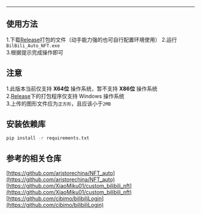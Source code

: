 ---
## 使用方法
1.下载[Release](https://github.com/Kiuow/BiliBili_NFT/releases)打包的文件（动手能力强的也可自行配置环境使用） 
2.运行 `BilBili_Auto_NFT.exe`  
3.根据提示完成操作即可  
## 注意
1.此版本当前仅支持 **X64位** 操作系统，暂不支持 **X86位** 操作系统  
2.[Release](https://github.com/Kiuow/BiliBili_NFT/releases)下的打包程序仅支持 Windows 操作系统  
3.上传的图形文件应为`正方形`，且应该小于`2MB`  

## 安装依赖库
```bash
pip install -r requirements.txt
```  

## 参考的相关仓库
[https://github.com/aristorechina/NFT_auto](https://github.com/aristorechina/NFT_auto)  
[https://github.com/XiaoMiku01/custom_bilibili_nft](https://github.com/XiaoMiku01/custom_bilibili_nft)  
[https://github.com/cibimo/bilibiliLogin](https://github.com/cibimo/bilibiliLogin)  
 
